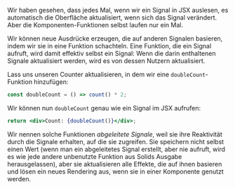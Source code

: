Wir haben gesehen, dass jedes Mal, wenn wir ein Signal in JSX auslesen, es automatisch die Oberfläche aktualisiert, wenn sich das Signal verändert. Aber die Komponenten-Funktionen selbst laufen nur ein Mal.

Wir können neue Ausdrücke erzeugen, die auf anderen Signalen basieren, indem wir sie in eine Funktion schachteln. Eine Funktion, die ein Signal aufruft, wird damit effektiv selbst ein Signal: Wenn die darin enthaltenen Signale aktualisiert werden, wird es von dessen Nutzern aktualisiert.

Lass uns unseren Counter aktualisieren, in dem wir eine `doubleCount`-Funktion hinzufügen:

```jsx
const doubleCount = () => count() * 2;
```

Wir können nun `doubleCount` genau wie ein Signal im JSX aufrufen:
```jsx
return <div>Count: {doubleCount()}</div>;
```

Wir nennen solche Funktionen _abgeleitete Signale_, weil sie ihre Reaktivität durch die Signale erhalten, auf die sie zugreifen. Sie speichern nicht selbst einen Wert (wenn man ein abgeleitetes Signal erstellt, aber nie aufruft, wird es wie jede andere unbenutzte Funktion aus Solids Ausgabe herausgelassen), aber sie aktualisieren alle Effekte, die auf ihnen basieren und lösen ein neues Rendering aus, wenn sie in einer Komponente genutzt werden.
